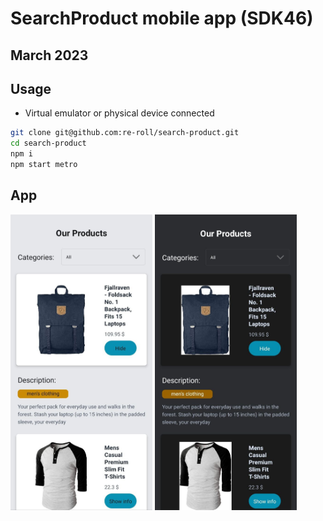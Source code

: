 # SearchProduct mobile app (SDK46)

## March 2023

## Usage
+ Virtual emulator or physical device connected
```sh
git clone git@github.com:re-roll/search-product.git
cd search-product
npm i
npm start metro
```

## App
<img src="assets/light.jpg" alt="Light mode" width="45%" height="45%" title="Light mode" /> <img src="assets/dark.jpg" alt="Dark mode" width="45%" height="45%" title="Dark mode" />

